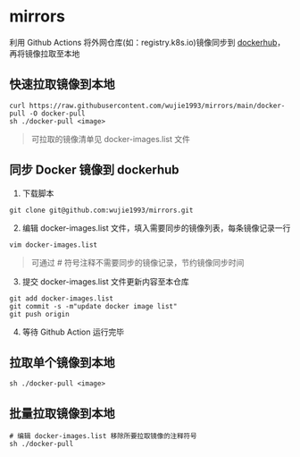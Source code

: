 # mirrors

利用 Github Actions 将外网仓库(如：registry.k8s.io)镜像同步到 [dockerhub](https://hub.docker.com/repositories/wujie1993)，再将镜像拉取至本地

## 快速拉取镜像到本地

```
curl https://raw.githubusercontent.com/wujie1993/mirrors/main/docker-pull -O docker-pull
sh ./docker-pull <image>
```

> 可拉取的镜像清单见 docker-images.list 文件

## 同步 Docker 镜像到 dockerhub

1. 下载脚本

```
git clone git@github.com:wujie1993/mirrors.git
```

2. 编辑 docker-images.list 文件，填入需要同步的镜像列表，每条镜像记录一行

```
vim docker-images.list
```

> 可通过 # 符号注释不需要同步的镜像记录，节约镜像同步时间

3. 提交 docker-images.list 文件更新内容至本仓库

```
git add docker-images.list
git commit -s -m"update docker image list"
git push origin
```

4. 等待 Github Action 运行完毕

## 拉取单个镜像到本地

```
sh ./docker-pull <image>
```

## 批量拉取镜像到本地

```
# 编辑 docker-images.list 移除所要拉取镜像的注释符号
sh ./docker-pull
```
